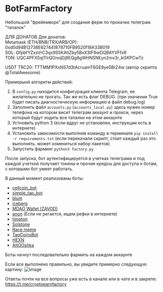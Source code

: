 # BotFarmFactory
Небольшой "фрейемворк" для создания ферм по прокачке телеграм "тапалок"

ДЛЯ ДОНАТОВ
Для донатов:  
Metamask (ETH/BNB/TRX/ARB/OP): 0xd0d94B12738E627441878710FB9520f18A33B019  
SOL: GfpbfYZxsVrC3qx9S5KAtiZby5BxX3tF9wDQBAYVFfxR  
TON: UQC4PFXSqlTlrQOnnjDj8EQg8gWHNSNEyn2mv3r_kGKPCwTz  

USDT TRC20: TTTMM1PXxNS7d3tAcruamT6GE8ye5BrZ4w (автор скрипта @TotalAwesome)

Примерынй алгоритм действий:
1. В `config.py` находится конфигурация клиента Telegram, ее желательно не трогать. Так же есть флаг DEBUG. (при значении True будет писать диагностическую информацию в файл debug.log)
2. Заполнить файл `accounts.py` (`accounts_local.py`) здесь нужен номер телефона на котором висит телеграм аккаунт и прокси, через который будут ходить все тапалки на этом аккаунте
3. Устновить python 3 (если вдруг не установлен, инструкции есть в интернете)
4. Установить зависимости выполнив команду в терминале `pip install -r requirements.txt` (если перекачали скрипт, стоит каждый раз это выполнять. может измениться набор пакетов)
5. Запустить фарминг `python3 factory.py`

После запуска, бот аутентифицируется в учетках телеграма и под каждой учеткой получает токены и прочие кредсы для доступа к ботам, с которыми бот умеет работать.

В данный момент реализованы боты:

- [cellcoin_bot](https://t.me/cellcoIn_bot/app?startapp=817809361)
- [simple_tap_bot](https://t.me/Simple_Tap_Bot/app?startapp=1722504074321)
- [blum](https://t.me/blum/app?startapp=ref_SwjcZgNUK7)
- [iceberg](https://t.me/IcebergAppBot?start=referral_817809361)
- [MDAO Wallet (ZAVOD)](https://t.me/Mdaowalletbot?start=817809361)
- [anon](https://t.me/AnonEarnBot) (Если не регается, ищем рефки в интернете)
- [timeton](https://t.me/TimeTONbot?start=soloway911)
- [Solstone](https://t.me/solstonebot?start=102796269)
- [Race meme](https://t.me/Racememe_bot?start=r_817809361)
- [TapCoinsBot](https://t.me/tapcoinsbot/app?startapp=ref_jWbjCF)
- [HEXN](https://t.me/hexn_bot/app?startapp=8ea0d954-5b4b-46fe-84c4-76727ce81eb2)
- [AltOOshka](https://t.me/altooshka_bot?start=inwS2EPx37k)

Боты начнут последовательно фармить на каждом аккаунте

Если все выполнено правильно, вы увидите примерно следующую картину:
![image](https://github.com/TotalAwesome/BotFarmFactory/assets/39047158/a0e77b95-5ae1-4f64-b68d-cb904c0866b7)

Ответы почти на все вопросы уже есть в канале или в чате и в закрепе: https://t.me/cryptoearnfactory
